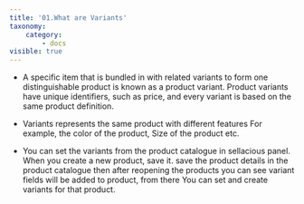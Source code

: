 ```yaml
---
title: '01.What are Variants'
taxonomy:
    category:
        - docs
visible: true
---
```


* A specific item that is bundled in with related variants to form one distinguishable product is known as a product variant. Product variants have unique identifiers, such as price, and every variant is based on the same product definition.

* Variants represents the same product with different features For example, the color of the product, Size of the product etc. 

* You can set the variants from the product catalogue in sellacious panel. When you create a new product, save it. save the product details in the product catalogue then after reopening the products you can see variant fields will be added to product, from there You can set and create variants for that product.


